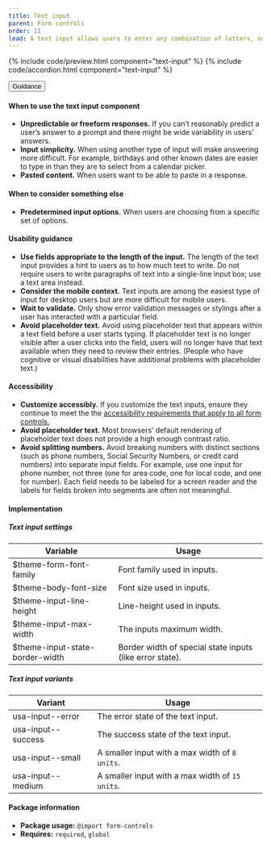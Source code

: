 ```yaml
---
title: Text input
parent: Form controls
order: 11
lead: A text input allows users to enter any combination of letters, numbers, or symbols. Text input boxes can span single or multiple lines.
---
```


{% include code/preview.html component="text-input" %}
{% include code/accordion.html component="text-input" %}

<div class="usa-accordion usa-accordion--bordered site-accordion-docs">
  <button class="usa-button-unstyled usa-accordion__button"
      aria-expanded="true" aria-controls="text-input-docs">
    Guidance
  </button>
  <div id="text-input-docs" aria-hidden="false" class="usa-accordion__content site-component-usage">
    <h4>When to use the text input component</h4>
    <ul class="usa-content-list">
      <li><strong>Unpredictable or freeform responses.</strong> If you can’t reasonably predict a user’s answer to a prompt and there might be wide variability in users’ answers.</li>
      <li><strong>Input simplicity.</strong> When using another type of input will make answering more difficult. For example, birthdays and other known dates are easier to type in than they are to select from a calendar picker.</li>
      <li><strong>Pasted content.</strong> When users want to be able to paste in a response.</li>
    </ul>
    <h4>When to consider something else</h4>
    <ul class="usa-content-list">
      <li><strong>Predetermined input options.</strong> When users are choosing from a specific set of options.</li>
    </ul>
    <h4>Usability guidance</h4>
    <ul class="usa-content-list">
      <li><strong>Use fields appropriate to the length of the input.</strong> The length of the text input provides a hint to users as to how much text to write. Do not require users to write paragraphs of text into a single-line input box; use a text area instead.</li>
      <li><strong>Consider the mobile context.</strong> Text inputs are among the easiest type of input for desktop users but are more difficult for mobile users.</li>
      <li><strong>Wait to validate.</strong> Only show error validation messages or stylings after a user has interacted with a particular field.</li>
      <li><strong>Avoid placeholder text.</strong> Avoid using placeholder text that appears within a text field before a user starts typing. If placeholder text is no longer visible after a user clicks into the field, users will no longer have that text available when they need to review their entries. (People who have cognitive or visual disabilities have additional problems with placeholder text.)</li>
    </ul>
    <h4 class="usa-heading">Accessibility</h4>
    <ul class="usa-content-list">
      <li><strong>Customize accessibly.</strong> If you customize the text inputs, ensure they continue to meet the the <a href="{{ site.baseurl }}/form-controls/"> accessibility requirements that apply to all form controls.</a></li>
      <li><strong>Avoid placeholder text.</strong> Most browsers’ default rendering of placeholder text does not provide a high enough contrast ratio.</li>
      <li><strong>Avoid splitting numbers.</strong> Avoid breaking numbers with distinct sections (such as phone numbers, Social Security Numbers, or credit card numbers) into separate input fields. For example, use one input for phone number, not three (one for area code, one for local code, and one for number). Each field needs to be labeled for a screen reader and the labels for fields broken into segments are often not meaningful.</li>
    </ul>
    <h4 class="usa-heading">Implementation</h4>
    <h5 id="component-settings-text-input">Text input settings</h5>
    <table class="usa-table--borderless site-table-responsive site-table-simple" aria-labelledby="component-settings-text-input">
      <thead>
        <tr>
          <th scope="col" class="flex-6">Variable</th>
          <th scope="col" class="flex-6">Usage</th>
        </tr>
      </thead>
      <tbody class="font-mono-2xs">
        <tr>
          <td class="flex-6" data-title="Variable">$theme-form-font-family</td>
          <td class="flex-6" data-title="Usage">
            <span class="font-lang-3xs">Font family used in inputs.</span>
          </td>
        </tr>
        <tr>
          <td class="flex-6" data-title="Variable">$theme-body-font-size</td>
          <td class="flex-6" data-title="Usage">
            <span class="font-lang-3xs">Font size used in inputs.</span>
          </td>
        </tr>
        <tr>
          <td class="flex-6" data-title="Variable">$theme-input-line-height</td>
          <td class="flex-6" data-title="Usage">
            <span class="font-lang-3xs">Line-height used in inputs.</span>
          </td>
        </tr>
        <tr>
          <td class="flex-6" data-title="Variable">$theme-input-max-width</td>
          <td class="flex-6" data-title="Usage">
            <span class="font-lang-3xs">The inputs maximum width.</span>
          </td>
        </tr>
        <tr>
          <td class="flex-6" data-title="Variable">$theme-input-state-border-width</td>
          <td class="flex-6" data-title="Usage">
            <span class="font-lang-3xs">
              Border width of special state inputs (like error state).
            </span>
          </td>
        </tr>
      </tbody>
    </table>
    <h5 id="component-variants-text-input">Text input variants</h5>
    <table class="usa-table--borderless site-table-responsive site-table-simple" aria-labelledby="component-variants-text-input">
      <thead>
        <tr>
          <th scope="col" class="flex-6">Variant</th>
          <th scope="col" class="flex-6">Usage</th>
        </tr>
      </thead>
      <tbody class="font-mono-2xs">
        <tr>
          <td class="flex-6" data-title="Variant">usa-input--error</td>
          <td class="flex-6" data-title="Usage">
            <span class="font-lang-3xs">The error state of the text input.</span>
          </td>
        </tr>
        <tr>
          <td class="flex-6" data-title="Variant">usa-input--success</td>
          <td class="flex-6" data-title="Usage">
            <span class="font-lang-3xs">The success state of the text input.</span>
          </td>
        </tr>
        <tr>
          <td class="flex-6" data-title="Variant">usa-input--small</td>
          <td class="flex-6" data-title="Usage">
            <span class="font-lang-3xs">A smaller input with a max width of <code>8 units</code>.</span>
          </td>
        </tr>
        <tr>
          <td class="flex-6" data-title="Variant">usa-input--medium</td>
          <td class="flex-6" data-title="Usage">
            <span class="font-lang-3xs">A smaller input with a max width of <code>15 units</code>.</span>
          </td>
        </tr>
      </tbody>
    </table>
    <h4 class="usa-heading">Package information</h4>
    <ul class="usa-content-list">
      <li>
        <strong>Package usage:</strong> <code>@import form-controls</code>
      </li>
      <li>
        <strong>Requires:</strong> <code>required</code>, <code>global</code>
      </li>
    </ul>
  </div>
</div>
